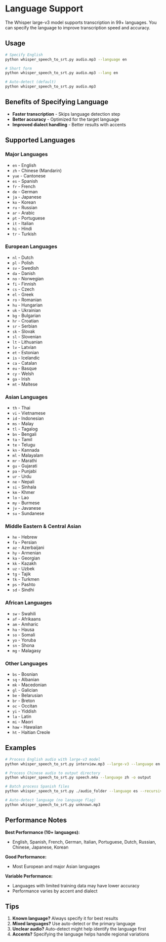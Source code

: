 # Language Support

The Whisper large-v3 model supports transcription in 99+ languages. You can specify the language to improve transcription speed and accuracy.

## Usage

```bash
# Specify English
python whisper_speech_to_srt.py audio.mp3 --language en

# Short form
python whisper_speech_to_srt.py audio.mp3 --lang en

# Auto-detect (default)
python whisper_speech_to_srt.py audio.mp3
```

## Benefits of Specifying Language

- **Faster transcription** - Skips language detection step
- **Better accuracy** - Optimized for the target language
- **Improved dialect handling** - Better results with accents

## Supported Languages

### Major Languages
- `en` - English
- `zh` - Chinese (Mandarin)
- `yue` - Cantonese
- `es` - Spanish
- `fr` - French
- `de` - German
- `ja` - Japanese
- `ko` - Korean
- `ru` - Russian
- `ar` - Arabic
- `pt` - Portuguese
- `it` - Italian
- `hi` - Hindi
- `tr` - Turkish

### European Languages
- `nl` - Dutch
- `pl` - Polish
- `sv` - Swedish
- `da` - Danish
- `no` - Norwegian
- `fi` - Finnish
- `cs` - Czech
- `el` - Greek
- `ro` - Romanian
- `hu` - Hungarian
- `uk` - Ukrainian
- `bg` - Bulgarian
- `hr` - Croatian
- `sr` - Serbian
- `sk` - Slovak
- `sl` - Slovenian
- `lt` - Lithuanian
- `lv` - Latvian
- `et` - Estonian
- `is` - Icelandic
- `ca` - Catalan
- `eu` - Basque
- `cy` - Welsh
- `ga` - Irish
- `mt` - Maltese

### Asian Languages
- `th` - Thai
- `vi` - Vietnamese
- `id` - Indonesian
- `ms` - Malay
- `tl` - Tagalog
- `bn` - Bengali
- `ta` - Tamil
- `te` - Telugu
- `kn` - Kannada
- `ml` - Malayalam
- `mr` - Marathi
- `gu` - Gujarati
- `pa` - Punjabi
- `ur` - Urdu
- `ne` - Nepali
- `si` - Sinhala
- `km` - Khmer
- `lo` - Lao
- `my` - Burmese
- `jv` - Javanese
- `su` - Sundanese

### Middle Eastern & Central Asian
- `he` - Hebrew
- `fa` - Persian
- `az` - Azerbaijani
- `hy` - Armenian
- `ka` - Georgian
- `kk` - Kazakh
- `uz` - Uzbek
- `tg` - Tajik
- `tk` - Turkmen
- `ps` - Pashto
- `sd` - Sindhi

### African Languages
- `sw` - Swahili
- `af` - Afrikaans
- `am` - Amharic
- `ha` - Hausa
- `so` - Somali
- `yo` - Yoruba
- `sn` - Shona
- `mg` - Malagasy

### Other Languages
- `bs` - Bosnian
- `sq` - Albanian
- `mk` - Macedonian
- `gl` - Galician
- `be` - Belarusian
- `br` - Breton
- `oc` - Occitan
- `yi` - Yiddish
- `la` - Latin
- `mi` - Maori
- `haw` - Hawaiian
- `ht` - Haitian Creole

## Examples

```bash
# Process English audio with large-v3 model
python whisper_speech_to_srt.py interview.mp3 --large-v3 --language en

# Process Chinese audio to output directory
python whisper_speech_to_srt.py speech.m4a --language zh -o output

# Batch process Spanish files
python whisper_speech_to_srt.py ./audio_folder --language es --recursive

# Auto-detect language (no language flag)
python whisper_speech_to_srt.py unknown.mp3
```

## Performance Notes

**Best Performance (10+ languages):**
- English, Spanish, French, German, Italian, Portuguese, Dutch, Russian, Chinese, Japanese, Korean

**Good Performance:**
- Most European and major Asian languages

**Variable Performance:**
- Languages with limited training data may have lower accuracy
- Performance varies by accent and dialect

## Tips

1. **Known language?** Always specify it for best results
2. **Mixed languages?** Use auto-detect or the primary language
3. **Unclear audio?** Auto-detect might help identify the language first
4. **Accents?** Specifying the language helps handle regional variations

